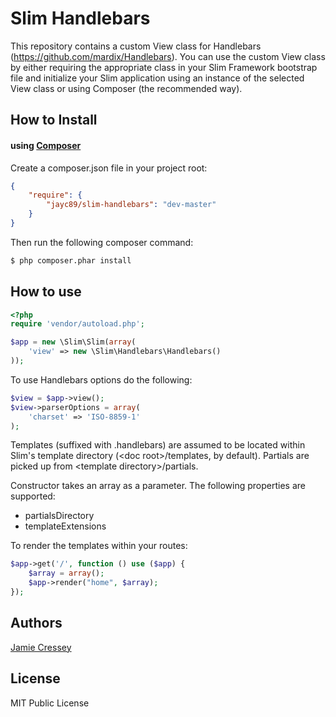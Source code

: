 # Slim Handlebars

This repository contains a custom View class for Handlebars (https://github.com/mardix/Handlebars). 
You can use the custom View class by either requiring the appropriate class in your 
Slim Framework bootstrap file and initialize your Slim application using an instance of 
the selected View class or using Composer (the recommended way).


## How to Install

#### using [Composer](http://getcomposer.org/)

Create a composer.json file in your project root:
    
```json
{
    "require": {
        "jayc89/slim-handlebars": "dev-master"
    }
}
```

Then run the following composer command:

```bash
$ php composer.phar install
```

## How to use
    
```php
<?php
require 'vendor/autoload.php';

$app = new \Slim\Slim(array(
    'view' => new \Slim\Handlebars\Handlebars()
));
```

To use Handlebars options do the following:
    
```php
$view = $app->view();
$view->parserOptions = array(
    'charset' => 'ISO-8859-1'
);
```

Templates (suffixed with .handlebars) are assumed to be located within Slim's template directory (&lt;doc root&gt;/templates, by default). Partials are picked up from &lt;template directory&gt;/partials.

Constructor takes an array as a parameter. The following properties are supported:

* partialsDirectory
* templateExtensions

To render the templates within your routes:
    
```php
$app->get('/', function () use ($app) {
    $array = array();
    $app->render("home", $array);
});
```

## Authors

[Jamie Cressey](https://github.com/jayc89)

## License

MIT Public License
